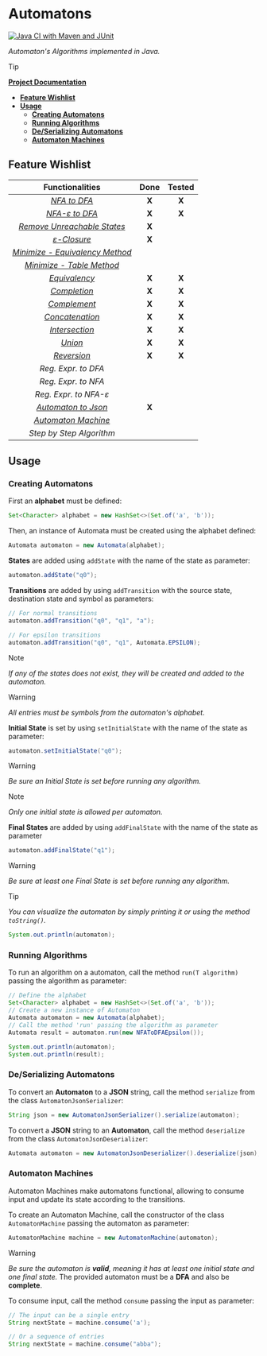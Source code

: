 # Automatons
[![Java CI with Maven and JUnit](https://github.com/Lcs002/Automatons/actions/workflows/maven.yml/badge.svg?branch=master)](https://github.com/Lcs002/Automatons/actions/workflows/maven.yml)

_Automaton's Algorithms implemented in Java._

> [!TIP]
> **[Project Documentation](https://lcs002.github.io/Automatons/)**

- **[Feature Wishlist](#feature-wishlist)**
- **[Usage](#usage)**
  - **[Creating Automatons](#creating-automatons)**
  - **[Running Algorithms](#running-algorithms)**
  - **[De/Serializing Automatons](#deserializing-automatons)**
  - **[Automaton Machines](#automaton-machines)**

## Feature Wishlist

|                                                   **Functionalities**                                                    | **Done** | **Tested** |
|:------------------------------------------------------------------------------------------------------------------------:|:--------:|:----------:|
|                        _[NFA to DFA](src/main/java/com/lvum/automaton/algorithms/NFAToDFA.java)_                         |  **X**   |   **X**    |
|                    _[NFA-ε to DFA](src/main/java/com/lvum/automaton/algorithms/NFAToDFAEpsilon.java)_                    |  **X**   |   **X**    |
|        _[Remove Unreachable States](src/main/java/com/lvum/automaton/algorithms/utility/RemoveUnreachable.java)_         |  **X**   |            |
|                _[ε-Closure](src/main/java/com/lvum/automaton/algorithms/utility/GetEpsilonClosure.java)_                 |  **X**   |            |
| _[Minimize - Equivalency Method](src/main/java/com/lvum/automaton/algorithms/minimization/MinimizationEquivalence.java)_ |          |            |
|       _[Minimize - Table Method](src/main/java/com/lvum/automaton/algorithms/minimization/MinimizationTable.java)_       |          |            |
|                      _[Equivalency](src/main/java/com/lvum/automaton/algorithms/Equivalency.java)_                       |  **X**   |   **X**    |
|                        _[Completion](src/main/java/com/lvum/automaton/algorithms/Complete.java)_                         |  **X**   |   **X**    |
|                  _[Complement](src/main/java/com/lvum/automaton/algorithms/properties/Complement.java)_                  |  **X**   |   **X**    |
|               _[Concatenation](src/main/java/com/lvum/automaton/algorithms/properties/Concatenation.java)_               |  **X**   |   **X**    |
|                _[Intersection](src/main/java/com/lvum/automaton/algorithms/properties/Intersection.java)_                |  **X**   |   **X**    |
|                       _[Union](src/main/java/com/lvum/automaton/algorithms/properties/Union.java)_                       |  **X**   |   **X**    |
|                   _[Reversion](src/main/java/com/lvum/automaton/algorithms/properties/Reversion.java)_                   |  **X**   |   **X**    |
|                                                   _Reg. Expr. to DFA_                                                    |          |            |
|                                                   _Reg. Expr. to NFA_                                                    |          |            |
|                                                  _Reg. Expr. to NFA-ε_                                                   |          |            |
|                          _[Automaton to Json](src/main/java/com/lvum/automaton/serialize/json)_                          |  **X**   |            |
|                       _[Automaton Machine](src/main/java/com/lvum/automaton/machine/AutomatonMachine.java)_                        |          |            |
|                                                 _Step by Step Algorithm_                                                 |          |            |
## Usage
### Creating Automatons
First an **alphabet** must be defined:
```java
Set<Character> alphabet = new HashSet<>(Set.of('a', 'b'));
```

Then, an instance of Automata must be created using the alphabet defined:
```java
Automata automaton = new Automata(alphabet);
```

**States** are added using `addState` with the name of the state as parameter:
```java
automaton.addState("q0");
```

**Transitions** are added by using `addTransition` with the source state, destination state and symbol as parameters:
```java
// For normal transitions
automaton.addTransition("q0", "q1", "a");

// For epsilon transitions
automaton.addTransition("q0", "q1", Automata.EPSILON);
```

> [!NOTE]
> _If any of the states does not exist, they will be created and added to the automaton._

> [!WARNING] 
> _All entries must be symbols from the automaton's alphabet._

**Initial State** is set by using `setInitialState` with the name of the state as parameter:
```java
automaton.setInitialState("q0");
```

> [!WARNING]
> _Be sure an Initial State is set before running any algorithm._

> [!NOTE] 
> _Only one initial state is allowed per automaton._

**Final States** are added by using `addFinalState` with the name of the state as parameter
```java
automaton.addFinalState("q1");
```

> [!WARNING]
> _Be sure at least one Final State is set before running any algorithm._

> [!TIP]
> _You can visualize the automaton by simply printing it or using the method `toString()`._
> ```java
> System.out.println(automaton);
> ```

### Running Algorithms
To run an algorithm on a automaton, call the method `run(T algorithm)` passing the algorithm as parameter:
```java
// Define the alphabet
Set<Character> alphabet = new HashSet<>(Set.of('a', 'b'));
// Create a new instance of Automaton
Automata automaton = new Automata(alphabet);
// Call the method 'run' passing the algorithm as parameter
Automata result = automaton.run(new NFAToDFAEpsilon());

System.out.println(automaton);
System.out.println(result);
```

### De/Serializing Automatons
To convert an **Automaton** to a **JSON** string, call the method `serialize` from the class `AutomatonJsonSerializer`:
```java
String json = new AutomatonJsonSerializer().serialize(automaton);
```
To convert a **JSON** string to an **Automaton**, call the method `deserialize` from the class `AutomatonJsonDeserializer`:
```java
Automata automaton = new AutomatonJsonDeserializer().deserialize(json);
```

### Automaton Machines
Automaton Machines make automatons functional, allowing to consume input and update its state according to the transitions.

To create an Automaton Machine, call the constructor of the class `AutomatonMachine` passing the automaton as parameter:
```java
AutomatonMachine machine = new AutomatonMachine(automaton);
```

> [!WARNING]
> _Be sure the automaton is **valid**, meaning it has at least one initial state and one final state._
> The provided automaton must be a **DFA** and also be **complete**.
> 

To consume input, call the method `consume` passing the input as parameter:
```java
// The input can be a single entry
String nextState = machine.consume('a');

// Or a sequence of entries
String nextState = machine.consume("abba");
```
